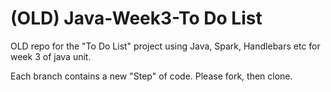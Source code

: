 # (OLD) Java-Week3-To Do List
OLD repo for the "To Do List" project using Java, Spark, Handlebars etc for week 3 of java unit.

Each branch contains a new "Step" of code. Please fork, then clone.
